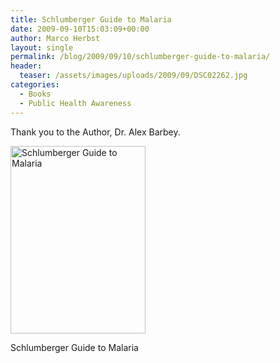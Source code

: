 ```yaml
---
title: Schlumberger Guide to Malaria
date: 2009-09-10T15:03:09+00:00
author: Marco Herbst
layout: single
permalink: /blog/2009/09/10/schlumberger-guide-to-malaria/
header:
  teaser: /assets/images/uploads/2009/09/DSC02262.jpg
categories:
  - Books
  - Public Health Awareness
---
```

Thank you to the Author, Dr. Alex Barbey.

<div id="attachment_249" style="width: 226px" class="wp-caption alignnone">
  <a href="http://www.malariamuseum.de/assets/images/uploads/2009/09/DSC02262.jpg"><img class="size-medium wp-image-249" title="Schlumberger Guide to Malaria" alt="Schlumberger Guide to Malaria" src="http://www.malariamuseum.de/assets/images/uploads/2009/09/DSC02262.jpg" width="216" height="300" /></a>
  
  <p class="wp-caption-text">
    Schlumberger Guide to Malaria
  </p>
</div>